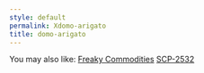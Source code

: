 ```yaml
---
style: default
permalink: Xdomo-arigato
title: domo-arigato
---
```

You may also like:
[Freaky Commodities](http://scp-wiki.net/freaky-commodities)
[SCP-2532](http://scp-wiki.net/scp-2532)